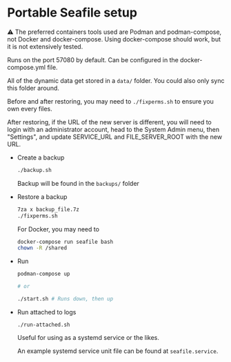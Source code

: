 # Portable Seafile setup


:warning: The preferred containers tools used are Podman and podman-compose, not
Docker and docker-compose. Using docker-compose should work, but it is not
extensively tested.


Runs on the port 57080 by default. Can be configured in the docker-compose.yml
file.

All of the dynamic data get stored in a `data/` folder. You could also only sync
this folder around.

Before and after restoring, you may need to `./fixperms.sh` to ensure you own
every files.

After restoring, if the URL of the new server is different, you will need to
login with an administrator account, head to the System Admin menu, then
"Settings", and update SERVICE_URL and FILE_SERVER_ROOT with the new URL.


- Create a backup
  ```bash
  ./backup.sh
  ```
  Backup will be found in the `backups/` folder

- Restore a backup
  ```bash
  7za x backup_file.7z
  ./fixperms.sh
  ```

  For Docker, you may need to
  ```bash
  docker-compose run seafile bash
  chown -R /shared
  ```

- Run
  ```bash
  podman-compose up

  # or

  ./start.sh # Runs down, then up
  ```

- Run attached to logs
  ```
  ./run-attached.sh
  ```
  Useful for using as a systemd service or the likes.
  
  An example systemd service unit file can be found at `seafile.service`.
